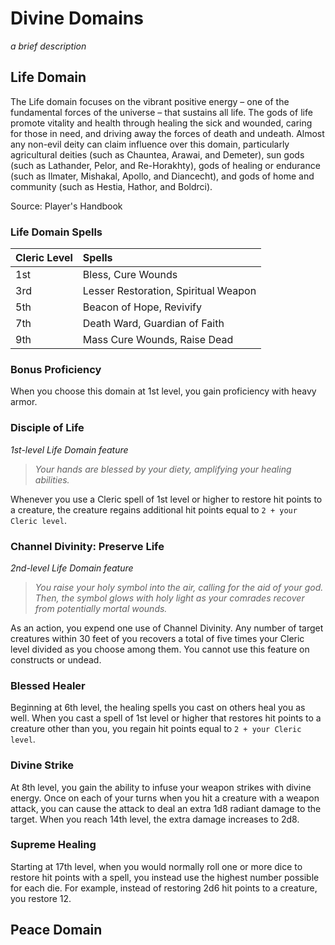 # Divine Domains
*a brief description*

## Life Domain

The Life domain focuses on the vibrant positive energy – one of the fundamental forces of the universe – that sustains all life. The gods of life promote vitality and health through healing the sick and wounded, caring for those in need, and driving away the forces of death and undeath. Almost any non-evil deity can claim influence over this domain, particularly agricultural deities (such as Chauntea, Arawai, and Demeter), sun gods (such as Lathander, Pelor, and Re-Horakhty), gods of healing or endurance (such as Ilmater, Mishakal, Apollo, and Diancecht), and gods of home and community (such as Hestia, Hathor, and Boldrci).

Source: Player's Handbook

### Life Domain Spells

| Cleric Level | Spells                               |
| :----------- | :----------------------------------- |
| 1st          | Bless, Cure Wounds                   |
| 3rd          | Lesser Restoration, Spiritual Weapon |
| 5th          | Beacon of Hope, Revivify             |
| 7th          | Death Ward, Guardian of Faith        |
| 9th          | Mass Cure Wounds, Raise Dead         |

### Bonus Proficiency
When you choose this domain at 1st level, you gain proficiency with heavy armor.

### Disciple of Life
*1st-level Life Domain feature*

> *Your hands are blessed by your diety, amplifying your healing abilities.*

Whenever you use a Cleric spell of 1st level or higher to restore hit points to a creature, the creature regains additional hit points equal to `2 + your Cleric level`.

### Channel Divinity: Preserve Life
*2nd-level Life Domain feature*

> *You raise your holy symbol into the air, calling for the aid of your god. Then, the symbol glows with holy light as your comrades recover from potentially mortal wounds.*

As an action, you expend one use of Channel Divinity. Any number of target creatures within 30 feet of you recovers a total of five times your Cleric level divided as you choose among them. You cannot use this feature on constructs or undead.

### Blessed Healer
Beginning at 6th level, the healing spells you cast on others heal you as well. When you cast a spell of 1st level or higher that restores hit points to a creature other than you, you regain hit points equal to `2 + your Cleric level`.

### Divine Strike
At 8th level, you gain the ability to infuse your weapon strikes with divine energy. Once on each of your turns when you hit a creature with a weapon attack, you can cause the attack to deal an extra 1d8 radiant damage to the target. When you reach 14th level, the extra damage increases to 2d8.

### Supreme Healing
Starting at 17th level, when you would normally roll one or more dice to restore hit points with a spell, you instead use the highest number possible for each die. For example, instead of restoring 2d6 hit points to a creature, you restore 12.

## Peace Domain


